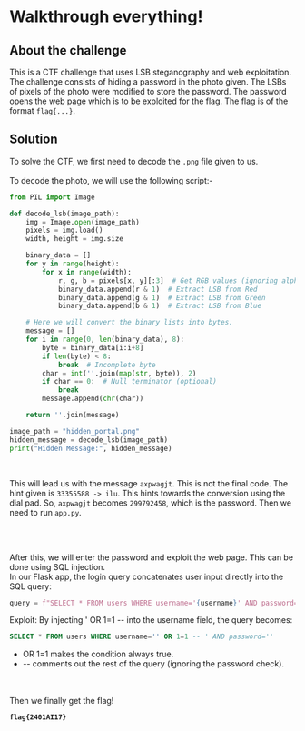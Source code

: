 # Walkthrough everything!

## About the challenge

This is a CTF challenge that uses LSB steganography and web exploitation. The challenge consists of hiding a password in the photo given. The LSBs of pixels of the photo were modified to store the password. The password opens the web page which is to be exploited for the flag. The flag is of the format `flag{...}`.

## Solution

To solve the CTF, we first need to decode the `.png` file given to us.
<br>
<br>
To decode the photo, we will use the following script:-
```python
from PIL import Image

def decode_lsb(image_path):
    img = Image.open(image_path)
    pixels = img.load()
    width, height = img.size

    binary_data = []
    for y in range(height):
        for x in range(width):
            r, g, b = pixels[x, y][:3]  # Get RGB values (ignoring alpha if present)
            binary_data.append(r & 1)  # Extract LSB from Red
            binary_data.append(g & 1)  # Extract LSB from Green
            binary_data.append(b & 1)  # Extract LSB from Blue

    # Here we will convert the binary lists into bytes.
    message = []
    for i in range(0, len(binary_data), 8):
        byte = binary_data[i:i+8]
        if len(byte) < 8:
            break  # Incomplete byte
        char = int(''.join(map(str, byte)), 2)
        if char == 0:  # Null terminator (optional)
            break
        message.append(chr(char))

    return ''.join(message)

image_path = "hidden_portal.png"
hidden_message = decode_lsb(image_path)
print("Hidden Message:", hidden_message)
```

<br>

This will lead us with the message `axpwagjt`. This is not the final code. The hint given is `33355588 -> ilu`. This hints towards the conversion using the dial pad. So, `axpwagjt` becomes `299792458`, which is the password. Then we need to run `app.py`.

<br>
<br>

After this, we will enter the password and exploit the web page. This can be done using SQL injection.
<br>
In our Flask app, the login query concatenates user input directly into the SQL query:

```python
query = f"SELECT * FROM users WHERE username='{username}' AND password='{password}'"
```
Exploit: By injecting ' OR 1=1 -- into the username field, the query becomes:

```sql
SELECT * FROM users WHERE username='' OR 1=1 -- ' AND password=''
```
* OR 1=1 makes the condition always true.
* -- comments out the rest of the query (ignoring the password check).
<br>
<br>
Then we finally get the flag!
<br>

**`flag{2401AI17}`**
